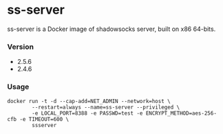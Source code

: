 # ss-server
ss-server is a Docker image of shadowsocks server, built on x86 64-bits.

### Version

* 2.5.6
* 2.4.6


### Usage
 
```
docker run -t -d --cap-add=NET_ADMIN --network=host \
        --restart=always --name=ss-server --privileged \
        -e LOCAL_PORT=8388 -e PASSWD=test -e ENCRYPT_METHOD=aes-256-cfb -e TIMEOUT=600 \
        ssserver
```
